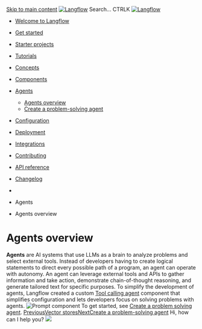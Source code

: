 [Skip to main content](https://docs.langflow.org/<#__docusaurus_skipToContent_fallback>)
[![Langflow](https://docs.langflow.org/img/langflow-logo-black.svg)](https://docs.langflow.org/</>)
[](https://docs.langflow.org/<https:/github.com/langflow-ai/langflow>)[](https://docs.langflow.org/<https:/twitter.com/langflow_ai>)[](https://docs.langflow.org/<https:/discord.gg/EqksyE2EX9>)
Search...
CTRLK
[![Langflow](https://docs.langflow.org/img/langflow-logo-black.svg)](https://docs.langflow.org/</>)
  * [Welcome to Langflow](https://docs.langflow.org/</>)
  * [Get started](https://docs.langflow.org/<#>)
  * [Starter projects](https://docs.langflow.org/<#>)
  * [Tutorials](https://docs.langflow.org/<#>)
  * [Concepts](https://docs.langflow.org/<#>)
  * [Components](https://docs.langflow.org/<#>)
  * [Agents](https://docs.langflow.org/<#>)
    * [Agents overview](https://docs.langflow.org/</agents-overview>)
    * [Create a problem-solving agent](https://docs.langflow.org/</agents-tool-calling-agent-component>)
  * [Configuration](https://docs.langflow.org/<#>)
  * [Deployment](https://docs.langflow.org/<#>)
  * [Integrations](https://docs.langflow.org/<#>)
  * [Contributing](https://docs.langflow.org/<#>)
  * [API reference](https://docs.langflow.org/<#>)
  * [Changelog](https://docs.langflow.org/<#>)


  * [](https://docs.langflow.org/</>)
  * Agents
  * Agents overview


# Agents overview
**Agents** are AI systems that use LLMs as a brain to analyze problems and select external tools.
Instead of developers having to create logical statements to direct every possible path of a program, an agent can operate with autonomy. An agent can leverage external tools and APIs to gather information and take action, demonstrate chain-of-thought reasoning, and generate tailored text for specific purposes.
To simplify the development of agents, Langflow created a custom [Tool calling agent](https://docs.langflow.org/</components-agents#agent-component>) component that simplifies configuration and lets developers focus on solving problems with agents.
![Prompt component](https://docs.langflow.org/img/tool-calling-agent-component.png)
To get started, see [Create a problem solving agent](https://docs.langflow.org/</agents-tool-calling-agent-component>).
[PreviousVector stores](https://docs.langflow.org/</components-vector-stores>)[NextCreate a problem-solving agent](https://docs.langflow.org/</agents-tool-calling-agent-component>)
Hi, how can I help you?
![](https://docs.langflow.org/img/langflow-icon-black-transparent.svg)
